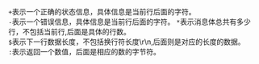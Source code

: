 `+`表示一个正确的状态信息，具体信息是当前行后面的字符。  
`-`表示一个错误信息，具体信息是当前行后面的字符。 
`*`表示消息体总共有多少行，不包括当前行,后面是具体的行数。  
`$`表示下一行数据长度，不包括换行符长度\r\n,后面则是对应的长度的数据。  
`:`表示返回一个数值，后面是相应的数的字节符。

